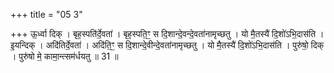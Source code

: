 +++
title = "05 3"

+++
ऊ॒र्ध्वा दिक् । बृह॒स्पति॑र्दे॒वता॑ । बृह॒स्पति॒ꣳ॒ स दि॒शान्दे॒वन्दे॒वता॑नामृच्छतु । यो मै॒तस्यै॑ दि॒शो॑ऽभि॒दास॑ति ।  इ॒यन्दिक् । अदि॑तिर्दे॒वता॑ । अदि॑ति॒ꣳ॒ स दि॒शान्दे॒वीन्दे॒वता॑नामृच्छतु । यो मै॒तस्यै॑ दि॒शो॑ऽभि॒दास॑ति ।  पुरु॑षो॒ दिक् । पुरु॑षो मे॒ कामा॒न्त्सम॑र्धयतु ॥ 31 ॥

